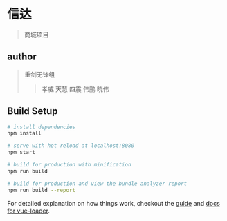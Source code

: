 # 信达

> 商城项目

## author
>重剑无锋组
>>孝威
>>天慧
>>四震
>>伟鹏
>>晓伟

## Build Setup

``` bash
# install dependencies
npm install

# serve with hot reload at localhost:8080
npm start

# build for production with minification
npm run build

# build for production and view the bundle analyzer report
npm run build --report
```

For detailed explanation on how things work, checkout the [guide](http://vuejs-templates.github.io/webpack/) and [docs for vue-loader](http://vuejs.github.io/vue-loader).
